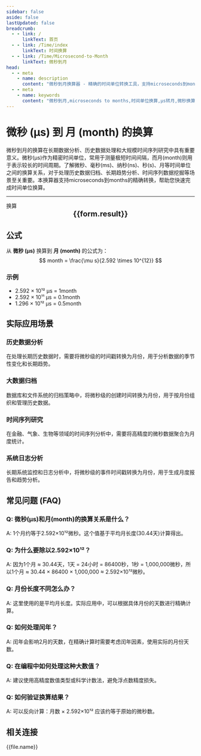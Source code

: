 ```yaml
---
sidebar: false
aside: false
lastUpdated: false
breadcrumb:
  - - link: /
      linkText: 首页
  - - link: /Time/index
      linkText: 时间换算
  - - link: /Time/Microsecond-to-Month
      linkText: 微秒到月
head:
  - - meta
    - name: description
      content: "微秒到月换算器 - 精确的时间单位转换工具，支持microseconds到months的快速换算。适用于长期数据分析、历史数据处理、时间序列研究等场景，提供微秒(μs)、毫秒(ms)、纳秒(ns)、秒(s)、月等时间单位的换算关系和实际应用指导。"
  - - meta
    - name: keywords
      content: "微秒到月,microseconds to months,时间单位换算,μs转月,微秒换算器,月换算,时间转换,长期数据分析,历史数据,时间序列,微秒符号,时间单位,microseconds,months,时间测量,精密计时"
---
```

# 微秒 (μs) 到 月 (month) 的换算

微秒到月的换算在长期数据分析、历史数据处理和大规模时间序列研究中具有重要意义。微秒(μs)作为精密时间单位，常用于测量极短时间间隔，而月(month)则用于表示较长的时间周期。了解微秒、毫秒(ms)、纳秒(ns)、秒(s)、月等时间单位之间的换算关系，对于处理历史数据归档、长期趋势分析、时间序列数据挖掘等场景至关重要。本换算器支持microseconds到months的精确转换，帮助您快速完成时间单位换算。

---
<script setup>
import { onMounted, reactive, inject, ref } from 'vue'
import { NButton,NForm ,NFormItem,NInput,NInputNumber,NSelect,NCard,useMessage,NGrid ,NGi  } from 'naive-ui'
import { defineClientComponent } from 'vitepress'
import { Time } from '../files';

const convert = inject('convert')
const seoKey = [
  'us和ns', 'ms是毫秒吗', 'ps和ns换算', 's和ms', 'ms等于多少s',
  'ns和s换算', 'ms与s的换算', '一微秒等于多少秒', '微秒单位', 'microseconds是多少秒',
  's和ms换算', '皮秒和飞秒', '秒 毫秒', 'ns是什么单位', 'μs是什么单位',
  '秒单位', '微妙和秒的换算', '微妙单位', 'ms和s', '毫秒英文',
  'milliseconds是多少秒', '微秒 毫秒', '毫秒和秒', '微秒和秒的换算', 'us是多少秒',
  '微秒和秒', 'µs', 'microsec', '微秒符号', 'ms和s的换算',
  'sec是什么单位', '秒的英文', 'μs', 'microsecond', 'ms是什么单位',
  '纳秒', 'microseconds', 'ms to s', '时间单位', '飞秒',
  'millisecond', 'milliseconds', '毫秒', '一秒等于多少毫秒', 'seconds',
  '毫秒和秒的换算', '月', 'months', '微秒到月', 'microseconds to months'
]
const form = reactive({
  number: null,
  result: '',
  title:'微秒到月换算器',
})

const convertHandler = () => {
  if (form.number !== null && !isNaN(form.number)) {
    const convertedValue = parseFloat(form.number) / 2592000000000
    form.result = `${form.number}μs = ${convertedValue.toFixed(15)}month`
  } else {
    form.result = '请输入有效的数值。'
  }
}
</script>

<n-form size="large" :model="form">
  <n-form-item label="微秒 (μs)">
    <n-input-number v-model:value="form.number" placeholder="输入微秒" style="width: 100%" />
  </n-form-item>
  <n-form-item>
    <n-button type="info" @click="convertHandler" block>换算</n-button>
  </n-form-item>
</n-form>

<n-card :title="form.title" embedded :bordered="false" hoverable segmented>
  <div style="text-align:center;font-size:20px;">
    <strong>{{form.result}}</strong>
  </div>
  <template #footer>
    <div style="display: flex; flex-wrap: wrap; gap: 8px; justify-content: center;">
      <span v-for="keyword in seoKey" :key="keyword" style="background: #f0f0f0; padding: 4px 8px; border-radius: 4px; font-size: 12px; color: #666;">
        {{keyword}}
      </span>
    </div>
  </template>
</n-card>

## 公式

从 **微秒 (μs)** 换算到 **月 (month)** 的公式为：
$$ month = \frac{\mu s}{2.592 \times 10^{12}} $$

### 示例
- 2.592 × 10¹² μs = 1month
- 2.592 × 10¹¹ μs = 0.1month
- 1.296 × 10¹² μs = 0.5month

## 实际应用场景

### 历史数据分析
在处理长期历史数据时，需要将微秒级的时间戳转换为月份，用于分析数据的季节性变化和长期趋势。

### 大数据归档
数据库和文件系统的归档策略中，将微秒级的创建时间转换为月份，用于按月份组织和管理历史数据。

### 时间序列研究
在金融、气象、生物等领域的时间序列分析中，需要将高精度的微秒数据聚合为月度统计。

### 系统日志分析
长期系统监控和日志分析中，将微秒级的事件时间戳转换为月份，用于生成月度报告和趋势分析。

## 常见问题 (FAQ)

### Q: 微秒(μs)和月(month)的换算关系是什么？
A: 1个月约等于2.592×10¹²微秒。这个值基于平均月长度(30.44天)计算得出。

### Q: 为什么要除以2.592×10¹²？
A: 因为1个月 ≈ 30.44天，1天 = 24小时 = 86400秒，1秒 = 1,000,000微秒，所以1个月 ≈ 30.44 × 86400 × 1,000,000 ≈ 2.592×10¹²微秒。

### Q: 月份长度不同怎么办？
A: 这里使用的是平均月长度。实际应用中，可以根据具体月份的天数进行精确计算。

### Q: 如何处理闰年？
A: 闰年会影响2月的天数，在精确计算时需要考虑闰年因素，使用实际的月份天数。

### Q: 在编程中如何处理这种大数值？
A: 建议使用高精度数值类型或科学计数法，避免浮点数精度损失。

### Q: 如何验证换算结果？
A: 可以反向计算：月数 × 2.592×10¹² 应该约等于原始的微秒数。
## 相关连接
<n-grid x-gap="12" :cols="2">
  <n-gi v-for="(file, index) in Time" :key="index">
    <n-button
      text
      tag="a"
      :href="file.path"
      type="info"
    >
      {{file.name}}
    </n-button>
  </n-gi>
</n-grid>